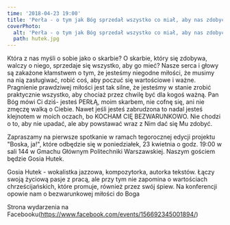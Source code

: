 ```yaml
---
time: '2018-04-23 19:00'
title: 'Perła - o tym jak Bóg sprzedał wszystko co miał, aby nas zdobyć'
coverPhoto:
  alt: 'Perła - o tym jak Bóg sprzedał wszystko co miał, aby nas zdobyć'
  path: hutek.jpg
---
```

Która z nas myśli o sobie jako o skarbie? O skarbie, który się zdobywa, walczy o niego, sprzedaje się wszystko, aby go mieć? Nasze serca i głowy są zakażone kłamstwem o tym, że jesteśmy niegodne miłości, że musimy na nią zasługiwać, robić coś, aby poczuć się wartościowe i ważne. Pragnienie prawdziwej miłości jest tak silne, że jesteśmy w stanie zrobić praktycznie wszystko, aby chociaż przez chwilę być dla kogoś ważną. 
Pan Bóg mówi Ci dziś- jesteś PERŁĄ, moim skarbem, nie cofnę się, ani nie zmęczę walką o Ciebie. Nawet jeśli jesteś zabrudzona to nadal jesteś klejnotem w moich oczach, bo KOCHAM CIĘ BEZWARUNKOWO. 
Nie chodzi o to, aby nie upadać, ale aby powstawać wraz z Nim dać się Mu zdobyć. 

Zapraszamy na pierwsze spotkanie w ramach tegorocznej edycji projektu "Boska, ja!", które odbędzie się w poniedziałek, 23 kwietnia o godz. 19:00 w sali 144 w Gmachu Głównym Politechniki Warszawskiej. Naszym gościem będzie Gosia Hutek. 

Gosia Hutek - wokalistka jazzowa, kompozytorka, autorka tekstów. Łączy swoją życiową pasje z pracą, ale przy tym nie zapomina o wartościach chrześcijańskich, które promuje, również przez swój śpiew. Na konferencji opowie nam o bezwarunkowej miłości do Boga


Strona wydarzenia na Facebooku(https://www.facebook.com/events/156692345001894/)